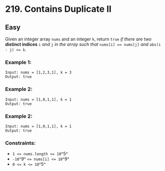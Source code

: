 # 219. Contains Duplicate II


## Easy

Given an integer array `nums` and an integer `k`, return `true` *if there are two* **distinct indices** `i` *and* `j` *in the array such that* `nums[i] == nums[j]` *and* `abs(i - j) <= k`.

### Example 1:
```console
Input: nums = [1,2,3,1], k = 3
Output: true
```

### Example 2:
```console
Input: nums = [1,0,1,1], k = 1
Output: true
```

### Example 2:
```console
Input: nums = [1,0,1,1], k = 1
Output: true
```

### Constraints:

- `1 <= nums.length <= 10`^5^
- `-10`^9^ `<= nums[i] <= 10`^9^
- `0 <= k <= 10`^5^
